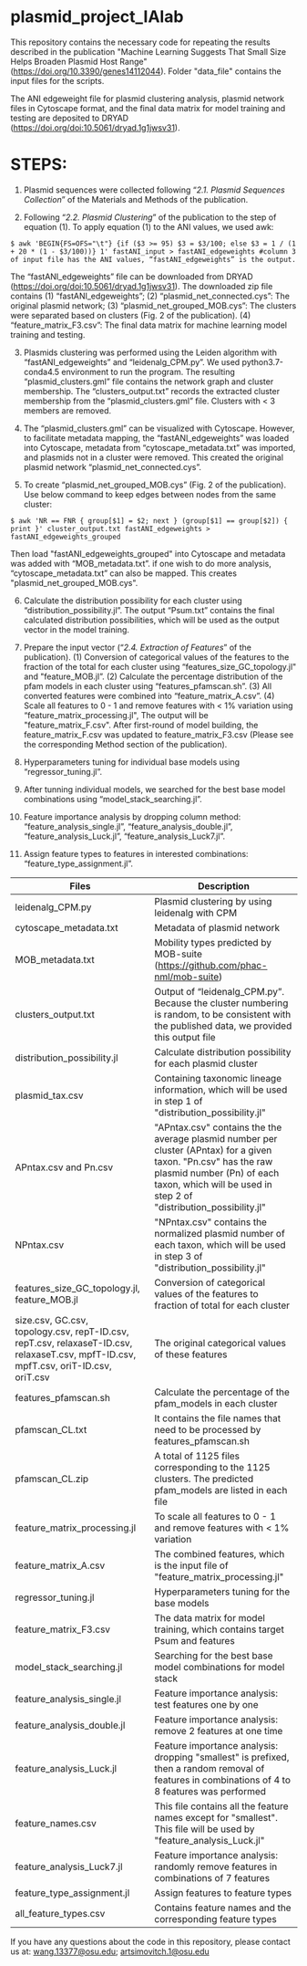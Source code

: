 # plasmid_project_IAlab

This repository contains the necessary code for repeating the results described in the publication "Machine Learning Suggests That Small Size Helps Broaden Plasmid Host Range" (https://doi.org/10.3390/genes14112044). Folder "data_file" contains the input files for the scripts.

The ANI edgeweight file for plasmid clustering analysis, plasmid network files in Cytoscape format, and the final data matrix for model training and testing are deposited to DRYAD (https://doi.org/doi:10.5061/dryad.1g1jwsv31).

# STEPS:
1. Plasmid sequences were collected following “_2.1. Plasmid Sequences Collection_” of the Materials and Methods of the publication.

2. Following “_2.2. Plasmid Clustering_” of the publication to the step of equation (1). To apply equation (1) to the ANI values, we used awk:

```
$ awk 'BEGIN{FS=OFS="\t"} {if ($3 >= 95) $3 = $3/100; else $3 = 1 / (1 + 20 * (1 - $3/100))} 1' fastANI_input > fastANI_edgeweights #column 3 of input file has the ANI values, “fastANI_edgeweights” is the output.
```

The “fastANI_edgeweights” file can be downloaded from DRYAD (https://doi.org/doi:10.5061/dryad.1g1jwsv31). The downloaded zip file contains (1) “fastANI_edgeweights”; (2) “plasmid_net_connected.cys”: The original plasmid network; (3) “plasmid_net_grouped_MOB.cys”: The clusters were separated based on clusters (Fig. 2 of the publication). (4) “feature_matrix_F3.csv”: The final data matrix for machine learning model training and testing.

3. Plasmids clustering was performed using the Leiden algorithm with “fastANI_edgeweights” and “leidenalg_CPM.py”. We used python3.7-conda4.5 environment to run the program. The resulting “plasmid_clusters.gml” file contains the network graph and cluster membership. The “clusters_output.txt” records the extracted cluster membership from the “plasmid_clusters.gml” file. Clusters with < 3 members are removed.

4. The “plasmid_clusters.gml” can be visualized with Cytoscape. However, to facilitate metadata mapping, the “fastANI_edgeweights” was loaded into Cytoscape, metadata from “cytoscape_metadata.txt” was imported, and plasmids not in a cluster were removed. This created the original plasmid network “plasmid_net_connected.cys”. 

5. To create “plasmid_net_grouped_MOB.cys” (Fig. 2 of the publication). 
Use below command to keep edges between nodes from the same cluster:
```
$ awk 'NR == FNR { group[$1] = $2; next } (group[$1] == group[$2]) { print }' cluster_output.txt fastANI_edgeweights > fastANI_edgeweights_grouped
```

Then load "fastANI_edgeweights_grouped" into Cytoscape and metadata was added with “MOB_metadata.txt”. if one wish to do more analysis, “cytoscape_metadata.txt” can also be mapped. This creates "plasmid_net_grouped_MOB.cys".

6. Calculate the distribution possibility for each cluster using “distribution_possibility.jl”. The output “Psum.txt” contains the final calculated distribution possibilities, which will be used as the output vector in the model training.

7. Prepare the input vector (“_2.4. Extraction of Features_” of the publication). (1) Conversion of categorical values of the features to the fraction of the total for each cluster using “features_size_GC_topology.jl" and "feature_MOB.jl”. (2) Calculate the percentage distribution of the pfam models in each cluster using “features_pfamscan.sh”. (3) All converted features were combined into “feature_matrix_A.csv”. (4) Scale all features to 0 - 1 and remove features with < 1% variation using “feature_matrix_processing.jl", The output will be "feature_matrix_F.csv". After first-round of model building, the feature_matrix_F.csv was updated to feature_matrix_F3.csv (Please see the corresponding Method section of the publication).
   
8. Hyperparameters tuning for individual base models using “regressor_tuning.jl”.

9. After tunning individual models, we searched for the best base model combinations using “model_stack_searching.jl”.

10. Feature importance analysis by dropping column method: “feature_analysis_single.jl”, “feature_analysis_double.jl”, “feature_analysis_Luck.jl”, “feature_analysis_Luck7.jl”.

11. Assign feature types to features in interested combinations: “feature_type_assignment.jl”.


| Files | Description |
| --- | --- |
| leidenalg_CPM.py | Plasmid clustering by using leidenalg with CPM |
| cytoscape_metadata.txt | Metadata of plasmid network |
| MOB_metadata.txt | Mobility types predicted by MOB-suite (https://github.com/phac-nml/mob-suite) |
| clusters_output.txt | Output of “leidenalg_CPM.py”. Because the cluster numbering is random, to be consistent with the published data, we provided this output file |
| distribution_possibility.jl | Calculate distribution possibility for each plasmid cluster|
| plasmid_tax.csv | Containing taxonomic lineage information, which will be used in step 1 of "distribution_possibility.jl" |
| APntax.csv and Pn.csv | "APntax.csv" contains the the average plasmid number per cluster (APntax) for a given taxon. "Pn.csv" has the raw plasmid number (Pn) of each taxon, which will be used in step 2 of "distribution_possibility.jl" |
| NPntax.csv | "NPntax.csv" contains the normalized plasmid number of each taxon, which will be used in step 3 of "distribution_possibility.jl" |
| features_size_GC_topology.jl, feature_MOB.jl | Conversion of categorical values of the features to fraction of total for each cluster |
| size.csv, GC.csv, topology.csv, repT-ID.csv, repT.csv, relaxaseT-ID.csv, relaxaseT.csv, mpfT-ID.csv, mpfT.csv, oriT-ID.csv, oriT.csv | The original categorical values of these features |
| features_pfamscan.sh | Calculate the percentage of the pfam_models in each cluster |
| pfamscan_CL.txt | It contains the file names that need to be processed by features_pfamscan.sh |
| pfamscan_CL.zip | A total of 1125 files corresponding to the 1125 clusters. The predicted pfam_models are listed in each file |
| feature_matrix_processing.jl | To scale all features to 0 - 1 and remove features with < 1% variation |
| feature_matrix_A.csv | The combined features, which is the input file of "feature_matrix_processing.jl" |
| regressor_tuning.jl | Hyperparameters tuning for the base models |
| feature_matrix_F3.csv | The data matrix for model training, which contains target Psum and features |
| model_stack_searching.jl | Searching for the best base model combinations for model stack |
| feature_analysis_single.jl | Feature importance analysis: test features one by one |
| feature_analysis_double.jl | Feature importance analysis: remove 2 features at one time |
| feature_analysis_Luck.jl | Feature importance analysis: dropping "smallest" is prefixed, then a random removal of features in combinations of 4 to 8 features was performed |
| feature_names.csv | This file contains all the feature names except for "smallest". This file will be used by "feature_analysis_Luck.jl" |
| feature_analysis_Luck7.jl | Feature importance analysis: randomly remove features in combinations of 7 features |
| feature_type_assignment.jl | Assign features to feature types |
| all_feature_types.csv | Contains feature names and the corresponding feature types |

If you have any questions about the code in this repository, please contact us at: wang.13377@osu.edu; artsimovitch.1@osu.edu
